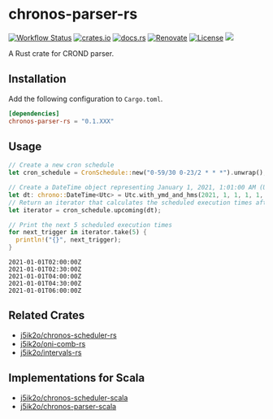 # chronos-parser-rs

[![Workflow Status](https://github.com/j5ik2o/chronos-parser-rs/workflows/ci/badge.svg)](https://github.com/j5ik2o/chronos-parser-rs/actions?query=workflow%3A%22ci%22)
[![crates.io](https://img.shields.io/crates/v/chronos-parser-rs.svg)](https://crates.io/crates/chronos-parser-rs)
[![docs.rs](https://docs.rs/chronos-parser-rs/badge.svg)](https://docs.rs/chronos-parser-rs)
[![Renovate](https://img.shields.io/badge/renovate-enabled-brightgreen.svg)](https://renovatebot.com)
[![License](https://img.shields.io/badge/License-MIT-blue.svg)](https://opensource.org/licenses/MIT)
[![](https://tokei.rs/b1/github/j5ik2o/chronos-parser-rs)](https://github.com/XAMPPRocky/tokei)

A Rust crate for CROND parser.

## Installation

Add the following configuration to `Cargo.toml`.

```toml
[dependencies]
chronos-parser-rs = "0.1.XXX"
```

## Usage

```rust
// Create a new cron schedule
let cron_schedule = CronSchedule::new("0-59/30 0-23/2 * * *").unwrap();

// Create a DateTime object representing January 1, 2021, 1:01:00 AM (UTC)
let dt: chrono::DateTime<Utc> = Utc.with_ymd_and_hms(2021, 1, 1, 1, 1, 0).unwrap();
// Return an iterator that calculates the scheduled execution times after this date and time
let iterator = cron_schedule.upcoming(dt);

// Print the next 5 scheduled execution times
for next_trigger in iterator.take(5) {
  println!("{}", next_trigger);
}
```

```stdout
2021-01-01T02:00:00Z
2021-01-01T02:30:00Z
2021-01-01T04:00:00Z
2021-01-01T04:30:00Z
2021-01-01T06:00:00Z
```

## Related Crates

- [j5ik2o/chronos-scheduler-rs](https://github.com/j5ik2o/chronos-scheduler-rs)
- [j5ik2o/oni-comb-rs](https://github.com/j5ik2o/oni-comb-rs)
- [j5ik2o/intervals-rs](https://github.com/j5ik2o/intervals-rs)

## Implementations for Scala

- [j5ik2o/chronos-scheduler-scala](https://github.com/j5ik2o/chronos-scheduler-scala)
- [j5ik2o/chronos-parser-scala](https://github.com/j5ik2o/chronos-parser-scala)
